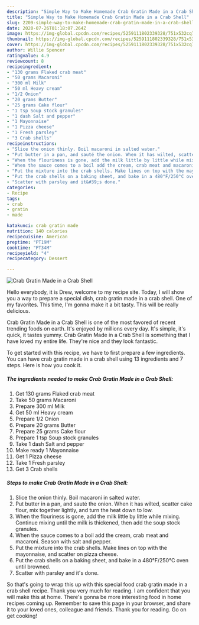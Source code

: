 ```yaml
---
description: "Simple Way to Make Homemade Crab Gratin Made in a Crab Shell"
title: "Simple Way to Make Homemade Crab Gratin Made in a Crab Shell"
slug: 2209-simple-way-to-make-homemade-crab-gratin-made-in-a-crab-shell
date: 2020-07-26T01:18:07.264Z
image: https://img-global.cpcdn.com/recipes/5259111802339328/751x532cq70/crab-gratin-made-in-a-crab-shell-recipe-main-photo.jpg
thumbnail: https://img-global.cpcdn.com/recipes/5259111802339328/751x532cq70/crab-gratin-made-in-a-crab-shell-recipe-main-photo.jpg
cover: https://img-global.cpcdn.com/recipes/5259111802339328/751x532cq70/crab-gratin-made-in-a-crab-shell-recipe-main-photo.jpg
author: Willie Spencer
ratingvalue: 4.9
reviewcount: 8
recipeingredient:
- "130 grams Flaked crab meat"
- "50 grams Macaroni"
- "300 ml Milk"
- "50 ml Heavy cream"
- "1/2 Onion"
- "20 grams Butter"
- "25 grams Cake flour"
- "1 tsp Soup stock granules"
- "1 dash Salt and pepper"
- "1 Mayonnaise"
- "1 Pizza cheese"
- "1 Fresh parsley"
- "3 Crab shells"
recipeinstructions:
- "Slice the onion thinly. Boil macaroni in salted water."
- "Put butter in a pan, and sauté the onion. When it has wilted, scatter cake flour, mix together lightly, and turn the heat down to low."
- "When the flouriness is gone, add the milk little by little while mixing. Continue mixing until the milk is thickened, then add the soup stock granules."
- "When the sauce comes to a boil add the cream, crab meat and macaroni. Season with salt and pepper."
- "Put the mixture into the crab shells. Make lines on top with the mayonnaise, and scatter on pizza cheese."
- "Put the crab shells on a baking sheet, and bake in a 480°F/250°C oven until browned."
- "Scatter with parsley and it&#39;s done."
categories:
- Recipe
tags:
- crab
- gratin
- made

katakunci: crab gratin made 
nutrition: 140 calories
recipecuisine: American
preptime: "PT19M"
cooktime: "PT34M"
recipeyield: "4"
recipecategory: Dessert

---
```



![Crab Gratin Made in a Crab Shell](https://img-global.cpcdn.com/recipes/5259111802339328/751x532cq70/crab-gratin-made-in-a-crab-shell-recipe-main-photo.jpg)

Hello everybody, it is Drew, welcome to my recipe site. Today, I will show you a way to prepare a special dish, crab gratin made in a crab shell. One of my favorites. This time, I'm gonna make it a bit tasty. This will be really delicious.



Crab Gratin Made in a Crab Shell is one of the most favored of recent trending foods on earth. It's enjoyed by millions every day. It's simple, it's quick, it tastes yummy. Crab Gratin Made in a Crab Shell is something that I have loved my entire life. They're nice and they look fantastic.


To get started with this recipe, we have to first prepare a few ingredients. You can have crab gratin made in a crab shell using 13 ingredients and 7 steps. Here is how you cook it.

<!--inarticleads1-->

##### The ingredients needed to make Crab Gratin Made in a Crab Shell:

1. Get 130 grams Flaked crab meat
1. Take 50 grams Macaroni
1. Prepare 300 ml Milk
1. Get 50 ml Heavy cream
1. Prepare 1/2 Onion
1. Prepare 20 grams Butter
1. Prepare 25 grams Cake flour
1. Prepare 1 tsp Soup stock granules
1. Take 1 dash Salt and pepper
1. Make ready 1 Mayonnaise
1. Get 1 Pizza cheese
1. Take 1 Fresh parsley
1. Get 3 Crab shells




<!--inarticleads2-->

##### Steps to make Crab Gratin Made in a Crab Shell:

1. Slice the onion thinly. Boil macaroni in salted water.
1. Put butter in a pan, and sauté the onion. When it has wilted, scatter cake flour, mix together lightly, and turn the heat down to low.
1. When the flouriness is gone, add the milk little by little while mixing. Continue mixing until the milk is thickened, then add the soup stock granules.
1. When the sauce comes to a boil add the cream, crab meat and macaroni. Season with salt and pepper.
1. Put the mixture into the crab shells. Make lines on top with the mayonnaise, and scatter on pizza cheese.
1. Put the crab shells on a baking sheet, and bake in a 480°F/250°C oven until browned.
1. Scatter with parsley and it&#39;s done.




So that's going to wrap this up with this special food crab gratin made in a crab shell recipe. Thank you very much for reading. I am confident that you will make this at home. There's gonna be more interesting food in home recipes coming up. Remember to save this page in your browser, and share it to your loved ones, colleague and friends. Thank you for reading. Go on get cooking!
